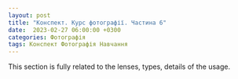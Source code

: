 ```yaml
---
layout: post
title: "Конспект. Курс фотографії. Частина 6"
date:  2023-02-27 06:00:00 +0300
categories: Фотографія
tags: Конспект Фотографія Навчання
---
```


This section is fully related to the lenses, types, details of the usage.